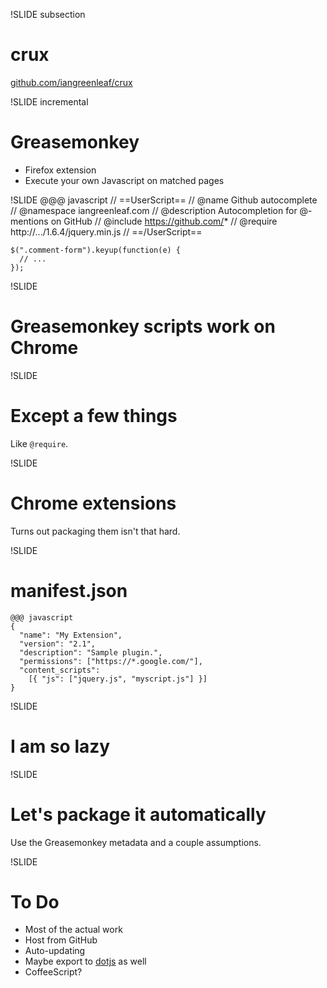 !SLIDE subsection
# crux #

[github.com/iangreenleaf/crux](https://github.com/iangreenleaf/crux)

!SLIDE incremental
# Greasemonkey #

 * Firefox extension
 * Execute your own Javascript on matched pages

!SLIDE
    @@@ javascript
    // ==UserScript==
    // @name Github autocomplete
    // @namespace iangreenleaf.com
    // @description Autocompletion for @-mentions on GitHub
    // @include https://github.com/*
    // @require http://.../1.6.4/jquery.min.js
    // ==/UserScript==

    $(".comment-form").keyup(function(e) {
      // ...
    });

!SLIDE
# Greasemonkey scripts work on Chrome #

!SLIDE
# Except a few things #

Like `@require`.

!SLIDE
# Chrome extensions #

Turns out packaging them isn't that hard.

!SLIDE
# manifest.json #

    @@@ javascript
    {
      "name": "My Extension",
      "version": "2.1",
      "description": "Sample plugin.",
      "permissions": ["https://*.google.com/"],
      "content_scripts":
        [{ "js": ["jquery.js", "myscript.js"] }]
    }

!SLIDE
# I am so lazy #

!SLIDE
# Let's package it automatically #

Use the Greasemonkey metadata and a couple assumptions.

!SLIDE
# To Do #
 * Most of the actual work
 * Host from GitHub
 * Auto-updating
 * Maybe export to [dotjs](https://github.com/defunkt/dotjs) as well
 * CoffeeScript?

